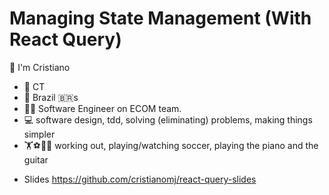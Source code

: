 # Managing State Management (With React Query)

👋 I'm Cristiano

* 🏡 CT
* 👶 Brazil 🇧🇷s
* 👨‍💻 Software Engineer on ECOM team.
* 💻 software design, tdd, solving (eliminating) problems, making things simpler
* 🏋️‍️️⚽️🎹🎸 working out, playing/watching soccer, playing the piano and the guitar

- Slides https://github.com/cristianomj/react-query-slides
